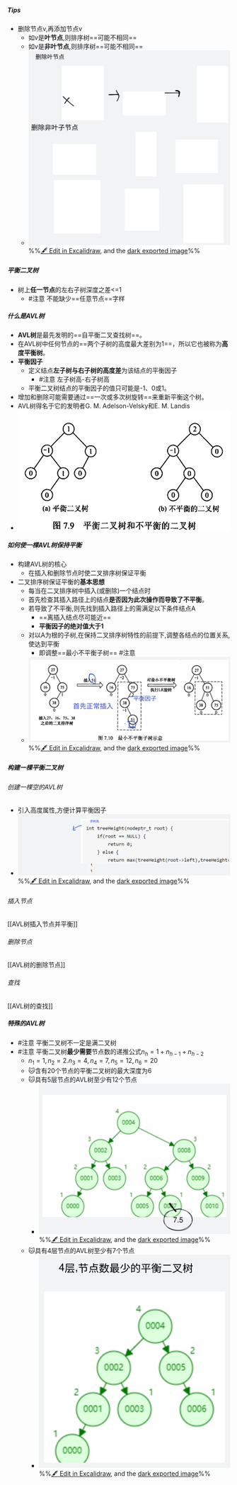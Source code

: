 ##### Tips
- 删除节点v,再添加节点v
	- 如v是**叶节点**,则排序树==可能不相同==
	- 如v是**非叶节点**,则排序树==可能不相同==
	- ![](attachments/%E5%B9%B3%E8%A1%A1%E4%BA%8C%E5%8F%89%E6%A0%91AVL%E6%A0%91%202022-11-17%2021.29.56.excalidraw.svg)
%%[🖋 Edit in Excalidraw](attachments/%E5%B9%B3%E8%A1%A1%E4%BA%8C%E5%8F%89%E6%A0%91AVL%E6%A0%91%202022-11-17%2021.29.56.excalidraw.md), and the [dark exported image](attachments/%E5%B9%B3%E8%A1%A1%E4%BA%8C%E5%8F%89%E6%A0%91AVL%E6%A0%91%202022-11-17%2021.29.56.excalidraw.dark.svg)%%
##### 平衡二叉树
- 树上**任一节点**的左右子树深度之差<=1
	- #注意 不能缺少==任意节点==字样
##### 什么是AVL树 
- **AVL树**是最先发明的==自平衡二叉查找树==。
- 在AVL树中任何节点的==两个子树的高度最大差别为1==，所以它也被称为**高度平衡树**。
- **平衡因子**
	- 定义结点**左子树与右子树的高度差**为该结点的平衡因子
		- #注意 左子树高-右子树高
	- 平衡二叉树结点的平衡因子的值只可能是-1、0或1。
- 增加和删除可能需要通过==一次或多次树旋转==来重新平衡这个树。
- AVL树得名于它的发明者G. M. Adelson-Velsky和E. M. Landis
- ![](attachments/Pasted%20image%2020221030151739.png)
##### 如何使一棵AVL树保持平衡
- 构建AVL树的核心
	- 在插入和删除节点时使二叉排序树保证平衡
- 二叉排序树保证平衡的**基本思想**
	- 每当在二叉排序树中插入(或删除)一个结点时
	- 首先检查其插入路径上的结点**是否因为此次操作而导致了不平衡**。
	- 若导致了不平衡,则先找到插入路径上的需满足以下条件结点A
		- ==离插入结点尽可能近==
		- **平衡因子的绝对值大于1**
	- 对以A为根的子树,在保持二叉排序树特性的前提下,调整各结点的位置关系,使达到平衡
		- 即调整==最小不平衡子树== #注意
	- ![](attachments/%E5%B9%B3%E8%A1%A1%E4%BA%8C%E5%8F%89%E6%A0%91AVL%E6%A0%91%202022-10-30%2015.25.41.excalidraw.svg)
%%[🖋 Edit in Excalidraw](attachments/%E5%B9%B3%E8%A1%A1%E4%BA%8C%E5%8F%89%E6%A0%91AVL%E6%A0%91%202022-10-30%2015.25.41.excalidraw.md), and the [dark exported image](attachments/%E5%B9%B3%E8%A1%A1%E4%BA%8C%E5%8F%89%E6%A0%91AVL%E6%A0%91%202022-10-30%2015.25.41.excalidraw.dark.svg)%%
##### 构建一棵平衡二叉树
###### 创建一棵空的AVL树
- 引入高度属性,方便计算平衡因子
- ![](attachments/%E5%B9%B3%E8%A1%A1%E4%BA%8C%E5%8F%89%E6%A0%91AVL%E6%A0%91%202022-10-30%2015.34.30.excalidraw.svg)
%%[🖋 Edit in Excalidraw](attachments/%E5%B9%B3%E8%A1%A1%E4%BA%8C%E5%8F%89%E6%A0%91AVL%E6%A0%91%202022-10-30%2015.34.30.excalidraw.md), and the [dark exported image](attachments/%E5%B9%B3%E8%A1%A1%E4%BA%8C%E5%8F%89%E6%A0%91AVL%E6%A0%91%202022-10-30%2015.34.30.excalidraw.dark.svg)%%
###### 插入节点
[[AVL树插入节点并平衡]]
###### 删除节点
[[AVL树的删除节点]]
###### 查找
[[AVL树的查找]]

##### 特殊的AVL树
- #注意 平衡二叉树不一定是满二叉树
- #注意 平衡二叉树**最少需要**节点数的递推公式$n_{h}=1+n_{h-1}+n_{h-2}$
	- $n_{1}=1,n_{2}=2.n_{3}=4,n_{4}=7,n_{5}=12,n_{6}=20$
	- 🐱含有20个节点的平衡二叉树的最大深度为6
	- 🐱具有5层节点的AVL树至少有12个节点
		- ![](attachments/%E5%B9%B3%E8%A1%A1%E4%BA%8C%E5%8F%89%E6%A0%91AVL%E6%A0%91%202022-11-17%2017.42.13.excalidraw.svg)
%%[🖋 Edit in Excalidraw](attachments/%E5%B9%B3%E8%A1%A1%E4%BA%8C%E5%8F%89%E6%A0%91AVL%E6%A0%91%202022-11-17%2017.42.13.excalidraw.md), and the [dark exported image](attachments/%E5%B9%B3%E8%A1%A1%E4%BA%8C%E5%8F%89%E6%A0%91AVL%E6%A0%91%202022-11-17%2017.42.13.excalidraw.dark.svg)%%
	- 🐱具有4层节点的AVL树至少有7个节点
		- ![](attachments/%E5%B9%B3%E8%A1%A1%E4%BA%8C%E5%8F%89%E6%A0%91AVL%E6%A0%91%202022-11-17%2017.25.22.excalidraw.svg)%%[🖋 Edit in Excalidraw](attachments/%E5%B9%B3%E8%A1%A1%E4%BA%8C%E5%8F%89%E6%A0%91AVL%E6%A0%91%202022-11-17%2017.25.22.excalidraw.md), and the [dark exported image](attachments/%E5%B9%B3%E8%A1%A1%E4%BA%8C%E5%8F%89%E6%A0%91AVL%E6%A0%91%202022-11-17%2017.25.22.excalidraw.dark.svg)%%
